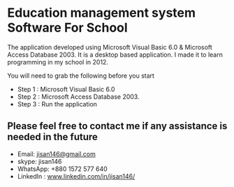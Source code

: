 # Education management system Software For School

The application developed using Microsoft Visual Basic 6.0 & Microsoft Access Database 2003. It is a desktop based application.
I made it to learn programming in my school in 2012.


You will need to grab the following before you start

- Step 1 : Microsoft Visual Basic 6.0
- Step 2 : Microsoft Access Database 2003.
- Step 3 : Run the application

## Please feel free to contact me if any assistance is needed in the future

- Email: jisan146@gmail.com
- skype: jisan146
- WhatsApp: +880 1572 577 640
- LinkedIn : www.linkedin.com/in/jisan146/

